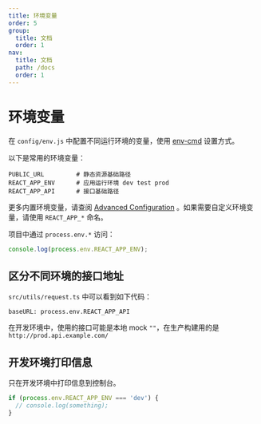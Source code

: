 ```yaml
---
title: 环境变量
order: 5
group:
  title: 文档
  order: 1
nav:
  title: 文档
  path: /docs
  order: 1
---
```


# 环境变量

在 `config/env.js` 中配置不同运行环境的变量，使用 [env-cmd](https://github.com/toddbluhm/env-cmd) 设置方式。

以下是常用的环境变量：

```
PUBLIC_URL         # 静态资源基础路径
REACT_APP_ENV      # 应用运行环境 dev test prod
REACT_APP_API      # 接口基础路径
```

更多内置环境变量，请查阅 [Advanced Configuration](https://create-react-app.dev/docs/advanced-configuration/) 。如果需要自定义环境变量，请使用 `REACT_APP_*` 命名。

项目中通过 `process.env.*` 访问：

```typescript
console.log(process.env.REACT_APP_ENV);
```

## 区分不同环境的接口地址

`src/utils/request.ts` 中可以看到如下代码：

```
baseURL: process.env.REACT_APP_API
```

在开发环境中，使用的接口可能是本地 mock `""`，在生产构建用的是 `http://prod.api.example.com/`

## 开发环境打印信息

只在开发环境中打印信息到控制台。

```typescript
if (process.env.REACT_APP_ENV === 'dev') {
  // console.log(something);
}
```
